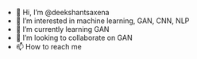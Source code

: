 - 👋 Hi, I’m @deekshantsaxena
- 👀 I’m interested in machine learning, GAN, CNN, NLP
- 🌱 I’m currently learning GAN
- 💞️ I’m looking to collaborate on GAN
- 📫 How to reach me

<!---
deekshantsaxena/deekshantsaxena is a ✨ special ✨ repository because its `README.md` (this file) appears on your GitHub profile.
You can click the Preview link to take a look at your changes.
--->
